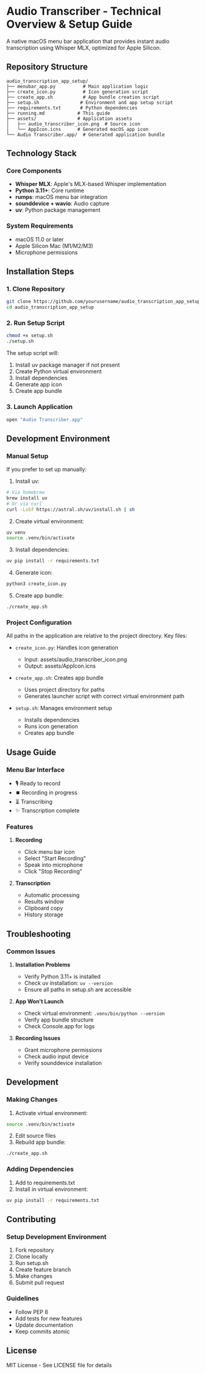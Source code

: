 # Audio Transcriber - Technical Overview & Setup Guide

A native macOS menu bar application that provides instant audio transcription using Whisper MLX, optimized for Apple Silicon.

## Repository Structure

```
audio_transcription_app_setup/
├── menubar_app.py          # Main application logic
├── create_icon.py          # Icon generation script
├── create_app.sh           # App bundle creation script
├── setup.sh               # Environment and app setup script
├── requirements.txt       # Python dependencies
├── running.md            # This guide
├── assets/               # Application assets
│   ├── audio_transcriber_icon.png  # Source icon
│   └── AppIcon.icns      # Generated macOS app icon
└── Audio Transcriber.app/  # Generated application bundle
```

## Technology Stack

### Core Components
- **Whisper MLX**: Apple's MLX-based Whisper implementation
- **Python 3.11+**: Core runtime
- **rumps**: macOS menu bar integration
- **sounddevice + wavio**: Audio capture
- **uv**: Python package management

### System Requirements
- macOS 11.0 or later
- Apple Silicon Mac (M1/M2/M3)
- Microphone permissions

## Installation Steps

### 1. Clone Repository
```bash
git clone https://github.com/yourusername/audio_transcription_app_setup.git
cd audio_transcription_app_setup
```

### 2. Run Setup Script
```bash
chmod +x setup.sh
./setup.sh
```

The setup script will:
1. Install uv package manager if not present
2. Create Python virtual environment
3. Install dependencies
4. Generate app icon
5. Create app bundle

### 3. Launch Application
```bash
open "Audio Transcriber.app"
```

## Development Environment

### Manual Setup
If you prefer to set up manually:

1. Install uv:
```bash
# Via homebrew
brew install uv
# Or via curl
curl -LsSf https://astral.sh/uv/install.sh | sh
```

2. Create virtual environment:
```bash
uv venv
source .venv/bin/activate
```

3. Install dependencies:
```bash
uv pip install -r requirements.txt
```

4. Generate icon:
```bash
python3 create_icon.py
```

5. Create app bundle:
```bash
./create_app.sh
```

### Project Configuration

All paths in the application are relative to the project directory. Key files:

- `create_icon.py`: Handles icon generation
  - Input: assets/audio_transcriber_icon.png
  - Output: assets/AppIcon.icns
  
- `create_app.sh`: Creates app bundle
  - Uses project directory for paths
  - Generates launcher script with correct virtual environment path
  
- `setup.sh`: Manages environment setup
  - Installs dependencies
  - Runs icon generation
  - Creates app bundle

## Usage Guide

### Menu Bar Interface
- 🎙️ Ready to record
- ⏹️ Recording in progress
- ⏳ Transcribing
- ✨ Transcription complete

### Features
1. **Recording**
   - Click menu bar icon
   - Select "Start Recording"
   - Speak into microphone
   - Click "Stop Recording"

2. **Transcription**
   - Automatic processing
   - Results window
   - Clipboard copy
   - History storage

## Troubleshooting

### Common Issues

1. **Installation Problems**
   - Verify Python 3.11+ is installed
   - Check uv installation: `uv --version`
   - Ensure all paths in setup.sh are accessible

2. **App Won't Launch**
   - Check virtual environment: `.venv/bin/python --version`
   - Verify app bundle structure
   - Check Console.app for logs

3. **Recording Issues**
   - Grant microphone permissions
   - Check audio input device
   - Verify sounddevice installation

## Development

### Making Changes
1. Activate virtual environment:
```bash
source .venv/bin/activate
```

2. Edit source files
3. Rebuild app bundle:
```bash
./create_app.sh
```

### Adding Dependencies
1. Add to requirements.txt
2. Install in virtual environment:
```bash
uv pip install -r requirements.txt
```

## Contributing

### Setup Development Environment
1. Fork repository
2. Clone locally
3. Run setup.sh
4. Create feature branch
5. Make changes
6. Submit pull request

### Guidelines
- Follow PEP 8
- Add tests for new features
- Update documentation
- Keep commits atomic

## License
MIT License - See LICENSE file for details
